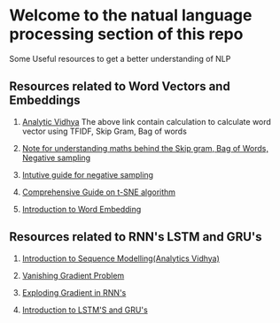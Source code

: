 # Welcome to the natual language processing section of this repo

Some Useful resources to get a better understanding of NLP

## Resources related to Word Vectors and Embeddings
1. [Analytic Vidhya](https://www.analyticsvidhya.com/blog/2017/06/word-embeddings-count-word2veec/)
The above link contain calculation to calculate word vector using TFIDF, Skip Gram, Bag of words

2. [Note for understanding maths behind the Skip gram, Bag of Words, Negative sampling](http://www.1-4-5.net/~dmm/ml/how_does_word2vec_work.pdf)

3. [Intutive guide for negative sampling](http://mccormickml.com/2017/01/11/word2vec-tutorial-part-2-negative-sampling/)

4. [Comprehensive Guide on t-SNE algorithm](https://www.analyticsvidhya.com/blog/2017/01/t-sne-implementation-r-python/)

5. [Introduction to Word Embedding](https://towardsdatascience.com/introduction-to-word-embedding-and-word2vec-652d0c2060fa)


## Resources related to RNN's LSTM and GRU's

1. [Introduction to Sequence Modelling(Analytics Vidhya)](https://www.analyticsvidhya.com/blog/2019/01/sequence-models-deeplearning/)

2. [Vanishing Gradient Problem](https://towardsdatascience.com/the-vanishing-gradient-problem-69bf08b15484)

3. [Exploding Gradient in RNN's](https://medium.com/learn-love-ai/the-curious-case-of-the-vanishing-exploding-gradient-bf58ec6822eb)

4. [Introduction to LSTM'S and GRU's](https://towardsdatascience.com/illustrated-guide-to-lstms-and-gru-s-a-step-by-step-explanation-44e9eb85bf21)







